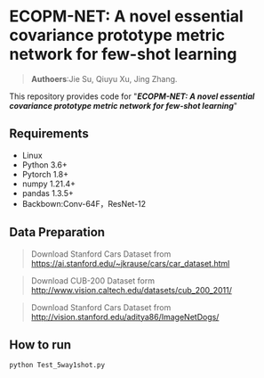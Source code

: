 # ECOPM-NET: A novel essential covariance prototype metric network for few-shot learning
>**Authoers**:Jie Su, Qiuyu Xu, Jing Zhang.

This repository provides code for "***ECOPM-NET: A novel essential covariance prototype metric network for few-shot learning***"
## Requirements
* Linux
* Python 3.6+
* Pytorch 1.8+
* numpy 1.21.4+
* pandas 1.3.5+
* Backbown:Conv-64F，ResNet-12
## Data Preparation
> Download Stanford Cars Dataset from https://ai.stanford.edu/~jkrause/cars/car_dataset.html

> Download CUB-200 Dataset form http://www.vision.caltech.edu/datasets/cub_200_2011/

> Download Stanford Cars Dataset from http://vision.stanford.edu/aditya86/ImageNetDogs/ 
## How to run
~~~python
python Test_5way1shot.py
~~~
